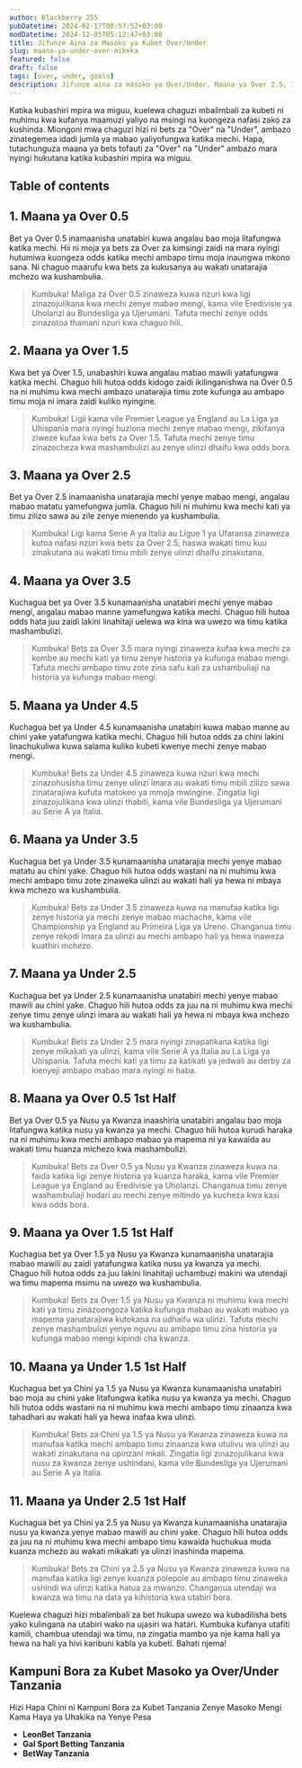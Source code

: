 ```yaml
---
author: Blackberry 255
pubDatetime: 2024-02-17T00:57:52+03:00
modDatetime: 2024-12-05T05:12:47+03:00
title: Jifunze Aina za Masoko ya Kubet Over/Under
slug: maana-ya-under-over-mikeka
featured: false
draft: false
tags: [over, under, goals]
description: Jifunze aina za masoko ya Over/Under. Maana ya Over 2.5, 1.5, 3.5. Maana ya Under 4.5, 3.5, 2.5, 1.5
---
```


Katika kubashiri mpira wa miguu, kuelewa chaguzi mbalimbali za kubeti ni muhimu kwa kufanya maamuzi yaliyo na msingi na kuongeza nafasi zako za kushinda. Miongoni mwa chaguzi hizi ni bets za "Over" na "Under", ambazo zinategemea idadi jumla ya mabao yaliyofungwa katika mechi. Hapa, tutachunguza maana ya bets tofauti za "Over" na "Under" ambazo mara nyingi hukutana katika kubashiri mpira wa miguu.

## Table of contents

## 1. Maana ya Over 0.5

Bet ya Over 0.5 inamaanisha unatabiri kuwa angalau bao moja litafungwa katika mechi. Hii ni moja ya bets za Over za kimsingi zaidi na mara nyingi hutumiwa kuongeza odds katika mechi ambapo timu moja inaungwa mkono sana. Ni chaguo maarufu kwa bets za kukusanya au wakati unatarajia mchezo wa kushambulia.

> Kumbuka! Maliga za Over 0.5 zinaweza kuwa nzuri kwa ligi zinazojulikana kwa mechi zenye mabao mengi, kama vile Eredivisie ya Uholanzi au Bundesliga ya Ujerumani. Tafuta mechi zenye odds zinazotoa thamani nzuri kwa chaguo hili.

## 2. Maana ya Over 1.5

Kwa bet ya Over 1.5, unabashiri kuwa angalau mabao mawili yatafungwa katika mechi. Chaguo hili hutoa odds kidogo zaidi ikilinganishwa na Over 0.5 na ni muhimu kwa mechi ambazo unatarajia timu zote kufunga au ambapo timu moja ni imara zaidi kuliko nyingine.

> Kumbuka! Ligii kama vile Premier League ya England au La Liga ya Uhispania mara nyingi huziona mechi zenye mabao mengi, zikifanya ziweze kufaa kwa bets za Over 1.5. Tafuta mechi zenye timu zinazocheza kwa mashambulizi au zenye ulinzi dhaifu kwa odds bora.

## 3. Maana ya Over 2.5

Bet ya Over 2.5 inamaanisha unatarajia mechi yenye mabao mengi, angalau mabao matatu yamefungwa jumla. Chaguo hili ni muhimu kwa mechi kati ya timu zilizo sawa au zile zenye mienendo ya kushambulia.

> Kumbuka! Ligi kama Serie A ya Italia au Ligue 1 ya Ufaransa zinaweza kutoa nafasi nzuri kwa bets za Over 2.5, haswa wakati timu kuu zinakutana au wakati timu mbili zenye ulinzi dhaifu zinakutana.

## 4. Maana ya Over 3.5

Kuchagua bet ya Over 3.5 kunamaanisha unatabiri mechi yenye mabao mengi, angalau mabao manne yamefungwa katika mechi. Chaguo hili hutoa odds hata juu zaidi lakini linahitaji uelewa wa kina wa uwezo wa timu katika mashambulizi.

> Kumbuka! Bets za Over 3.5 mara nyingi zinaweza kufaa kwa mechi za kombe au mechi kati ya timu zenye historia ya kufunga mabao mengi. Tafuta mechi ambapo timu zote zina safu kali za ushambuliaji na historia ya kufunga mabao mengi.

## 5. Maana ya Under 4.5

Kuchagua bet ya Under 4.5 kunamaanisha unatabiri kuwa mabao manne au chini yake yatafungwa katika mechi. Chaguo hili hutoa odds za chini lakini linachukuliwa kuwa salama kuliko kubeti kwenye mechi zenye mabao mengi.

> Kumbuka! Bets za Under 4.5 zinaweza kuwa nzuri kwa mechi zinazohusisha timu zenye ulinzi imara au wakati timu mbili zilizo sawa zinatarajiwa kufuta matokeo ya mmoja mwingine. Zingatia ligi zinazojulikana kwa ulinzi thabiti, kama vile Bundesliga ya Ujerumani au Serie A ya Italia.

## 6. Maana ya Under 3.5

Kuchagua bet ya Under 3.5 kunamaanisha unatarajia mechi yenye mabao matatu au chini yake. Chaguo hili hutoa odds wastani na ni muhimu kwa mechi ambapo timu zote zinaweka ulinzi au wakati hali ya hewa ni mbaya kwa mchezo wa kushambulia.

> Kumbuka! Bets za Under 3.5 zinaweza kuwa na manufaa katika ligi zenye historia ya mechi zenye mabao machache, kama vile Championship ya England au Primeira Liga ya Ureno. Changanua timu zenye rekodi imara za ulinzi au mechi ambapo hali ya hewa inaweza kuathiri mchezo.

## 7. Maana ya Under 2.5

Kuchagua bet ya Under 2.5 kunamaanisha unatabiri mechi yenye mabao mawili au chini yake. Chaguo hili hutoa odds za juu na ni muhimu kwa mechi zenye timu zenye ulinzi imara au wakati hali ya hewa ni mbaya kwa mchezo wa kushambulia.

> Kumbuka! Bets za Under 2.5 mara nyingi zinapatikana katika ligi zenye mikakati ya ulinzi, kama vile Serie A ya Italia au La Liga ya Uhispania. Tafuta mechi kati ya timu za katikati ya jedwali au derby za kienyeji ambapo mabao mara nyingi ni haba.

## 8. Maana ya Over 0.5 1st Half

Bet ya Over 0.5 ya Nusu ya Kwanza inaashiria unatabiri angalau bao moja litafungwa katika nusu ya kwanza ya mechi. Chaguo hili hutoa kurudi haraka na ni muhimu kwa mechi ambapo mabao ya mapema ni ya kawaida au wakati timu huanza michezo kwa mashambulizi.

> Kumbuka! Bets za Over 0.5 ya Nusu ya Kwanza zinaweza kuwa na faida katika ligi zenye historia ya kuanza haraka, kama vile Premier League ya England au Eredivisie ya Uholanzi. Changanua timu zenye washambuliaji hodari au mechi zenye mitindo ya kucheza kwa kasi kwa odds bora.

## 9. Maana ya Over 1.5 1st Half

Kuchagua bet ya Over 1.5 ya Nusu ya Kwanza kunamaanisha unatarajia mabao mawili au zaidi yatafungwa katika nusu ya kwanza ya mechi. Chaguo hili hutoa odds za juu lakini linahitaji uchambuzi makini wa utendaji wa timu mapema msimu na uwezo wa kushambulia.

> Kumbuka! Bets za Over 1.5 ya Nusu ya Kwanza ni muhimu kwa mechi kati ya timu zinazoongoza katika kufunga mabao au wakati mabao ya mapema yanatarajiwa kutokana na udhaifu wa ulinzi. Tafuta mechi zenye mashambulizi yenye nguvu au ambapo timu zina historia ya kufunga mabao mengi kipindi cha kwanza.

## 10. Maana ya Under 1.5 1st Half

Kuchagua bet ya Chini ya 1.5 ya Nusu ya Kwanza kunamaanisha unatabiri bao moja au chini yake litafungwa katika nusu ya kwanza ya mechi. Chaguo hili hutoa odds wastani na ni muhimu kwa mechi ambapo timu zinaanza kwa tahadhari au wakati hali ya hewa inafaa kwa ulinzi.

> Kumbuka! Bets za Chini ya 1.5 ya Nusu ya Kwanza zinaweza kuwa na manufaa katika mechi ambapo timu zinaanza kwa utulivu wa ulinzi au wakati zinakutana na upinzani mkali. Zingatia ligi zinazojulikana kwa nusu za kwanza zenye ushindani, kama vile Bundesliga ya Ujerumani au Serie A ya Italia.

## 11. Maana ya Under 2.5 1st Half

Kuchagua bet ya Chini ya 2.5 ya Nusu ya Kwanza kunamaanisha unatarajia nusu ya kwanza yenye mabao mawili au chini yake. Chaguo hili hutoa odds za juu na ni muhimu kwa mechi ambapo timu kawaida huchukua muda kuanza mchezo au wakati mikakati ya ulinzi inashinda mapema.

> Kumbuka! Bets za Chini ya 2.5 ya Nusu ya Kwanza zinaweza kuwa na manufaa katika ligi zenye kuanza polepole au ambapo timu zinaweka ushindi wa ulinzi katika hatua za mwanzo. Changanua utendaji wa kwanza wa timu na data ya kihistoria kwa utabiri bora.

Kuelewa chaguzi hizi mbalimbali za bet hukupa uwezo wa kubadilisha bets yako kulingana na utabiri wako na ujasiri wa hatari. Kumbuka kufanya utafiti kamili, chambua utendaji wa timu, na zingatia mambo ya nje kama hali ya hewa na hali ya hivi karibuni kabla ya kubeti. Bahati njema!

## Kampuni Bora za Kubet Masoko ya Over/Under Tanzania

Hizi Hapa Chini ni Kampuni Bora za Kubet Tanzania Zenye Masoko Mengi Kama Haya ya Uhakika na Yenye Pesa

- **<span class="text-success text-decoration-underline" onclick="OpenAff('leonbet')">LeonBet Tanzania</span>**
- **<span class="text-success text-decoration-underline" onclick="OpenAff('gsb')">Gal Sport Betting Tanzania</span>**
- **<span class="text-success text-decoration-underline" onclick="OpenAff('betway')">BetWay Tanzania</span>**
